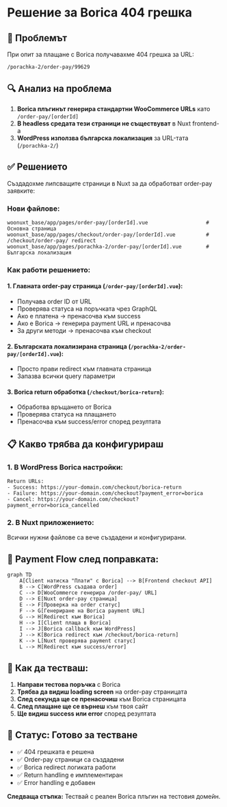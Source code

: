 # Решение за Borica 404 грешка

## 🚨 Проблемът

При опит за плащане с Borica получавахме 404 грешка за URL:

```
/porachka-2/order-pay/99629
```

## 🔍 Анализ на проблема

1. **Borica плъгинът генерира стандартни WooCommerce URLs** като `/order-pay/[orderId]`
2. **В headless средата тези страници не съществуват** в Nuxt frontend-а
3. **WordPress използва българска локализация** за URL-тата (`/porachka-2/`)

## ✅ Решението

Създадохме липсващите страници в Nuxt за да обработват order-pay заявките:

### Нови файлове:

```
woonuxt_base/app/pages/order-pay/[orderId].vue                   # Основна страница
woonuxt_base/app/pages/checkout/order-pay/[orderId].vue          # /checkout/order-pay/ redirect
woonuxt_base/app/pages/porachka-2/order-pay/[orderId].vue        # Българска локализация
```

### Как работи решението:

#### 1. **Главната order-pay страница** (`/order-pay/[orderId].vue`):

- Получава order ID от URL
- Проверява статуса на поръчката чрез GraphQL
- Ако е платена → пренасочва към success
- Ако е Borica → генерира payment URL и пренасочва
- За други методи → пренасочва към checkout

#### 2. **Българската локализирана страница** (`/porachka-2/order-pay/[orderId].vue`):

- Просто прави redirect към главната страница
- Запазва всички query параметри

#### 3. **Borica return обработка** (`/checkout/borica-return`):

- Обработва връщането от Borica
- Проверява статуса на плащането
- Пренасочва към success/error според резултата

## 📋 Какво трябва да конфигурираш

### 1. В WordPress Borica настройки:

```
Return URLs:
- Success: https://your-domain.com/checkout/borica-return
- Failure: https://your-domain.com/checkout?payment_error=borica
- Cancel: https://your-domain.com/checkout?payment_error=borica_cancelled
```

### 2. В Nuxt приложението:

Всички нужни файлове са вече създадени и конфигурирани.

## 🔄 Payment Flow след поправката:

```mermaid
graph TD
    A[Client натиска "Плати" с Borica] --> B[Frontend checkout API]
    B --> C[WordPress създава order]
    C --> D[WooCommerce генерира /order-pay/ URL]
    D --> E[Nuxt order-pay страница]
    E --> F[Проверка на order статус]
    F --> G[Генериране на Borica payment URL]
    G --> H[Redirect към Borica]
    H --> I[Client плаща в Borica]
    I --> J[Borica callback към WordPress]
    J --> K[Borica redirect към /checkout/borica-return]
    K --> L[Nuxt проверява payment статус]
    L --> M[Redirect към success/error]
```

## 🧪 Как да тестваш:

1. **Направи тестова поръчка** с Borica
2. **Трябва да видиш loading screen** на order-pay страницата
3. **След секунда ще се пренасочиш** към Borica страницата
4. **След плащане ще се върнеш** към твоя сайт
5. **Ще видиш success или error** според резултата

## 🚀 Статус: Готово за тестване

- ✅ 404 грешката е решена
- ✅ Order-pay страници са създадени
- ✅ Borica redirect логиката работи
- ✅ Return handling е имплементиран
- ✅ Error handling е добавен

**Следваща стъпка:** Тествай с реален Borica плъгин на тестовия домейн.
